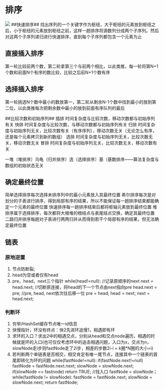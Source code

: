 # 排序 #
![](https://images2017.cnblogs.com/blog/1303641/201801/1303641-20180124091639006-2029462359.png)
##快速排序##
找出序列的一个关键字作为枢纽，大于枢纽的元素放到枢纽之后，小于枢纽的元素放到枢纽之前，这样一趟排序将源数列分成两个子序列。然后对这两个子序列递归进行快速排序，直到每个子序列都包含一个元素为止

## 直接插入排序 ##
第一轮比较前两个数，第二轮拿第三个与前两个相比，以此类推，每一轮将第N+1个数和前面N个有序的数比较，比较之后前N+1个数有序

## 选择插入排序 ##
第一轮挑选N个数中最小的数放第一，第二轮从剩余N-1个数中找到最小的放到第二位，以此类推每次把剩余数中最小的放到前面有序队列的最后

##比较次数和初始序列##
插排 时间复杂度与比较次数，移动次数都与初始序列有关
快排 时间复杂度与比较次数，与移动次数都与初始序列有关
归排 时间复杂度与初始序列无关，比较次数有关（有序序列），移动次数无关（无论怎么有序，还是每个元素拷贝到新的数组）
选排 时间复杂度与初始序列无关，比较次数无关，移动次数无关
冒排 时间复杂度与初始序列无关，比较次数无关，移动次数有关

一堆（堆排序）乌龟（归并排序）选（选择排序）基（基数排序——算法复杂度与数组的初始状态无关

## 确定最终位置 ##
简单选择排序每次选择未排序列中的最小元素放入其最终位置
希尔排序每次是对划分的子表进行排序，得到局部有序的结果，所以不能保证每一趟排序结束都能确定一个元素的最终位置
快速排序每一趟排序结束后都将枢轴元素放到最终位置
堆排序属于选择排序，每次都将大根堆的根结点与表尾结点交换，确定其最终位置
二路归并排序每趟对子表进行两两归并从而得到若干个局部有序的结果，但无法确定最终位置


## 链表 ##
### 原地逆置 ###
1. 节点防断裂;
2. head为空或者仅有head
3. pre，head，next三个指针
	while(head!=null):
		//记录原顺序的next
		next = head.next; 
		//切断原连接，将head的下一个节点由next指向pre
		head.next = pre;
		//pre, head, next依次往后移一位
		pre = head; head = next; next = head.next; 
### 判断环 ###
1. 穷举/HashSet缓存节点唯一id信息
2. 快慢指针，环没有终点：快2先进环追慢1，相遇即有环
3. 求环的入口？求出2中的相遇交点，分别从head和交点node遍历，相遇的时候就是环的入口(也可仅仅考虑环中的追击相遇问题，入口为x，交点为n，slowNode走i步则fastNode走了2i步，相差的步数2i-i = k圈*N圈的大小=i)
4. 若判断两个单链表是否相交，相交肯定有唯一尾节点，连接其中一个链表的首尾即转化为环的问题
	while(fastNode!=null):
		if(fastNode.next!=null)
			fastNode = fastNode.next.next;
		slowNode = slowNode.next;
		if(slowNode == fastnode)
			return TRUE;
			//找入口
			fastNode = slowNode；
			while(fastNode != slowNode):
				fastNode = fastNode.next;
				slowNode = slowNode.next;
			return fastNode;
